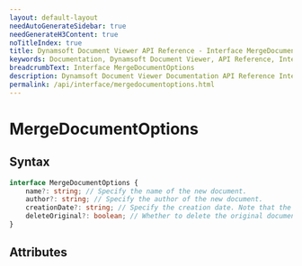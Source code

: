 ```yaml
---
layout: default-layout
needAutoGenerateSidebar: true
needGenerateH3Content: true
noTitleIndex: true
title: Dynamsoft Document Viewer API Reference - Interface MergeDocumentOptions
keywords: Documentation, Dynamsoft Document Viewer, API Reference, Interface MergeDocumentOptions
breadcrumbText: Interface MergeDocumentOptions
description: Dynamsoft Document Viewer Documentation API Reference Interface MergeDocumentOptions Page
permalink: /api/interface/mergedocumentoptions.html
---
```


# MergeDocumentOptions

## Syntax

```typescript
interface MergeDocumentOptions {
    name?: string; // Specify the name of the new document.
    author?: string; // Specify the author of the new document.
    creationDate?: string; // Specify the creation date. Note that the argument should be 'D:YYYYMMDDHHmmSS', like 'D:20230101085959'.
    deleteOriginal?: boolean; // Whether to delete the original documents. Default: false
}
```

## Attributes